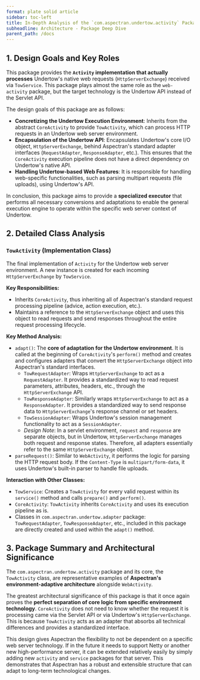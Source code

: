 ```yaml
---
format: plate solid article
sidebar: toc-left
title: In-Depth Analysis of the `com.aspectran.undertow.activity` Package
subheadline: Architecture - Package Deep Dive
parent_path: /docs
---
```


## 1. Design Goals and Key Roles

This package provides the **`Activity` implementation that actually processes** Undertow's native web requests (`HttpServerExchange`) received via `TowService`. This package plays almost the same role as the `web-activity` package, but the target technology is the Undertow API instead of the Servlet API.

The design goals of this package are as follows:

-   **Concretizing the Undertow Execution Environment**: Inherits from the abstract `CoreActivity` to provide `TowActivity`, which can process HTTP requests in an Undertow web server environment.
-   **Encapsulation of the Undertow API**: Encapsulates Undertow's core I/O object, `HttpServerExchange`, behind Aspectran's standard adapter interfaces (`RequestAdapter`, `ResponseAdapter`, etc.). This ensures that the `CoreActivity` execution pipeline does not have a direct dependency on Undertow's native API.
-   **Handling Undertow-based Web Features**: It is responsible for handling web-specific functionalities, such as parsing multipart requests (file uploads), using Undertow's API.

In conclusion, this package aims to provide a **specialized executor** that performs all necessary conversions and adaptations to enable the general execution engine to operate within the specific web server context of Undertow.

## 2. Detailed Class Analysis

### `TowActivity` (Implementation Class)

The final implementation of `Activity` for the Undertow web server environment. A new instance is created for each incoming `HttpServerExchange` by `TowService`.

**Key Responsibilities:**
-   Inherits `CoreActivity`, thus inheriting all of Aspectran's standard request processing pipeline (advice, action execution, etc.).
-   Maintains a reference to the `HttpServerExchange` object and uses this object to read requests and send responses throughout the entire request processing lifecycle.

**Key Method Analysis:**
-   `adapt()`: The **core of adaptation for the Undertow environment**. It is called at the beginning of `CoreActivity`'s `perform()` method and creates and configures adapters that convert the `HttpServerExchange` object into Aspectran's standard interfaces.
    -   `TowRequestAdapter`: Wraps `HttpServerExchange` to act as a `RequestAdapter`. It provides a standardized way to read request parameters, attributes, headers, etc., through the `HttpServerExchange` API.
    -   `TowResponseAdapter`: Similarly wraps `HttpServerExchange` to act as a `ResponseAdapter`. It provides a standardized way to send response data to `HttpServerExchange`'s response channel or set headers.
    -   `TowSessionAdapter`: Wraps Undertow's session management functionality to act as a `SessionAdapter`.
    -   *Design Note*: In a servlet environment, `request` and `response` are separate objects, but in Undertow, `HttpServerExchange` manages both request and response states. Therefore, all adapters essentially refer to the same `HttpServerExchange` object.
-   `parseRequest()`: Similar to `WebActivity`, it performs the logic for parsing the HTTP request body. If the `Content-Type` is `multipart/form-data`, it uses Undertow's built-in parser to handle file uploads.

**Interaction with Other Classes:**
-   `TowService`: Creates a `TowActivity` for every valid request within its `service()` method and calls `prepare()` and `perform()`.
-   `CoreActivity`: `TowActivity` inherits `CoreActivity` and uses its execution pipeline as is.
-   Classes in `com.aspectran.undertow.adapter` package: `TowRequestAdapter`, `TowResponseAdapter`, etc., included in this package are directly created and used within the `adapt()` method.

## 3. Package Summary and Architectural Significance

The `com.aspectran.undertow.activity` package and its core, the `TowActivity` class, are representative examples of **Aspectran's environment-adaptive architecture** alongside `WebActivity`.

The greatest architectural significance of this package is that it once again proves the **perfect separation of core logic from specific environment technology**. `CoreActivity` does not need to know whether the request it is processing came via the Servlet API or via Undertow's `HttpServerExchange`. This is because `TowActivity` acts as an adapter that absorbs all technical differences and provides a standardized interface.

This design gives Aspectran the flexibility to not be dependent on a specific web server technology. If in the future it needs to support Netty or another new high-performance server, it can be extended relatively easily by simply adding new `activity` and `service` packages for that server. This demonstrates that Aspectran has a robust and extensible structure that can adapt to long-term technological changes.
